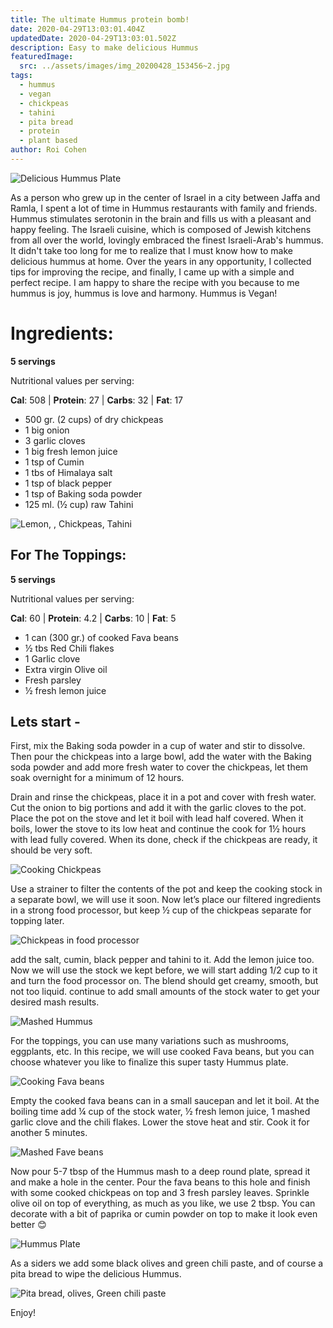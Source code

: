 ```yaml
---
title: The ultimate Hummus protein bomb!
date: 2020-04-29T13:03:01.404Z
updatedDate: 2020-04-29T13:03:01.502Z
description: Easy to make delicious Hummus
featuredImage:
  src: ../assets/images/img_20200428_153456~2.jpg
tags:
  - hummus
  - vegan
  - chickpeas
  - tahini
  - pita bread
  - protein
  - plant based
author: Roi Cohen
---
```

![Delicious Hummus Plate](../assets/images/img_20200428_153456~2.jpg "Delicious Hummus Plate")

As a person who grew up in the center of Israel in a city between Jaffa and Ramla, I spent a lot of time in Hummus restaurants with family and friends. Hummus stimulates serotonin in the brain and fills us with a pleasant and happy feeling.  The Israeli cuisine, which is composed of Jewish kitchens from all over the world, lovingly embraced the finest Israeli-Arab's hummus. 
It didn't take too long for me to realize that I must know how to make delicious hummus at home. 
Over the years in any opportunity, I collected tips for improving the recipe, and finally, I came up with a simple and perfect recipe. 
I am happy to share the recipe with you because to me hummus is joy, hummus is love and harmony. 
Hummus is Vegan!

# **Ingredients:**

**5 servings**

Nutritional values per serving:

**Cal**: 508 | **Protein**: 27 | **Carbs**: 32 | **Fat**: 17

* 500 gr. (2 cups) of dry chickpeas
* 1 big onion
* 3 garlic cloves
* 1 big fresh lemon juice
* 1 tsp of Cumin
* 1 tbs of Himalaya salt
* 1 tsp of black pepper
* 1 tsp of Baking soda powder
* 125 ml. (½ cup) raw Tahini

![Lemon, , Chickpeas, Tahini](../assets/images/img_20200428_143950~2.jpg "Lemon, , Chickpeas, Tahini")

## For The Toppings:

**5 servings**

Nutritional values per serving:

**Cal**: 60 | **Protein**: 4.2 | **Carbs**: 10 | **Fat**: 5

* 1 can (300 gr.) of cooked Fava beans
* ½ tbs Red Chili flakes
* 1 Garlic clove
* Extra virgin Olive oil
* Fresh parsley  
* ½ fresh lemon juice

## Lets start -

First, mix the Baking soda powder in a cup of water and stir to dissolve. Then pour the chickpeas into a large bowl, add the water with the Baking soda powder and add more fresh water to cover the chickpeas, let them soak overnight for a minimum of 12 hours.

Drain and rinse the chickpeas, place it in a pot and cover with fresh water.  Cut the onion to big portions and add it with the garlic cloves to the pot.  Place the pot on the stove and let it boil with lead half covered. 
When it boils, lower the stove to its low heat and continue the cook for 1½ hours with lead fully covered.
When its done, check if the chickpeas are ready, it should be very soft.

![Cooking Chickpeas](../assets/images/img_20200428_123304~2.jpg "Cooking Chickpeas")

Use a strainer to filter the contents of the pot and keep the cooking stock  in a separate bowl, we will use it soon. Now let’s place our filtered ingredients in a strong food processor, but keep ½ cup of the chickpeas separate for topping later.

![Chickpeas in food processor](../assets/images/img_20200428_144252~3.jpg "Chickpeas in food processor")

add the salt, cumin, black pepper and tahini to it. Add the lemon juice too.  Now we will use the stock we kept before, we will start adding 1/2 cup to it and turn the food processor on. The blend should get creamy, smooth, but not too liquid. continue to add small amounts of the stock water to get your desired mash results. 

![Mashed Hummus](../assets/images/img_20200428_145014~2.jpg "Mashed Hummus")

For the toppings, you can use many variations such as mushrooms, eggplants, etc.  In this recipe, we will use cooked Fava beans, but you can choose whatever you like to finalize this super tasty Hummus plate.

![Cooking Fava beans](../assets/images/img_20200428_145331~2.jpg "Cooking Fava beans")

Empty the cooked fava beans can in a small saucepan and let it boil. At the boiling time add ¼ cup of the stock water, ½ fresh lemon juice, 1 mashed garlic clove and the chili flakes. Lower the stove heat and stir.  Cook it for another 5 minutes.

![Mashed Fave beans](../assets/images/img_20200428_150841~2.jpg "Mashed Fave beans")

Now pour 5-7 tbsp of the Hummus mash to a deep round plate, spread it and make a hole in the center.  Pour the fava beans to this hole and finish with some cooked chickpeas on top and 3 fresh parsley leaves.  	 Sprinkle olive oil on top of everything, as much as you like, we use 2 tbsp.
You can decorate with a bit of paprika or cumin powder on top to make it look even better 😊

![Hummus Plate](../assets/images/img_20200428_153456~2.jpg "Hummus Plate")

As a siders we add some black olives and green chili paste, and of course a pita bread to wipe the delicious Hummus.

![Pita bread, olives, Green chili paste](../assets/images/img_20200428_150824~2.jpg "Pita bread, olives, Green chili paste")

Enjoy!